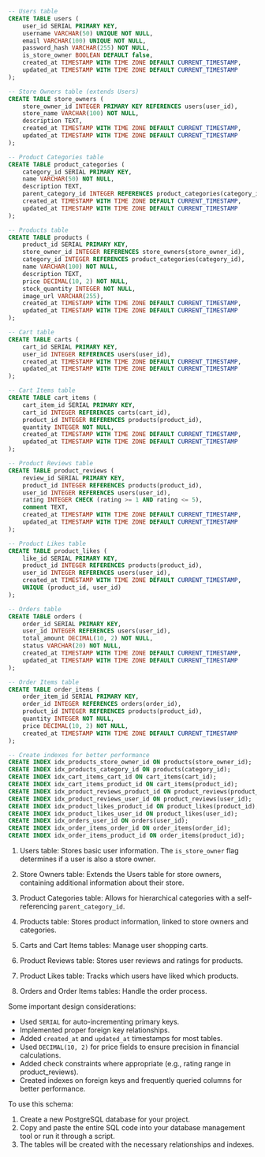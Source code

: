 
```sql
-- Users table
CREATE TABLE users (
    user_id SERIAL PRIMARY KEY,
    username VARCHAR(50) UNIQUE NOT NULL,
    email VARCHAR(100) UNIQUE NOT NULL,
    password_hash VARCHAR(255) NOT NULL,
    is_store_owner BOOLEAN DEFAULT false,
    created_at TIMESTAMP WITH TIME ZONE DEFAULT CURRENT_TIMESTAMP,
    updated_at TIMESTAMP WITH TIME ZONE DEFAULT CURRENT_TIMESTAMP
);

-- Store Owners table (extends Users)
CREATE TABLE store_owners (
    store_owner_id INTEGER PRIMARY KEY REFERENCES users(user_id),
    store_name VARCHAR(100) NOT NULL,
    description TEXT,
    created_at TIMESTAMP WITH TIME ZONE DEFAULT CURRENT_TIMESTAMP,
    updated_at TIMESTAMP WITH TIME ZONE DEFAULT CURRENT_TIMESTAMP
);

-- Product Categories table
CREATE TABLE product_categories (
    category_id SERIAL PRIMARY KEY,
    name VARCHAR(50) NOT NULL,
    description TEXT,
    parent_category_id INTEGER REFERENCES product_categories(category_id),
    created_at TIMESTAMP WITH TIME ZONE DEFAULT CURRENT_TIMESTAMP,
    updated_at TIMESTAMP WITH TIME ZONE DEFAULT CURRENT_TIMESTAMP
);

-- Products table
CREATE TABLE products (
    product_id SERIAL PRIMARY KEY,
    store_owner_id INTEGER REFERENCES store_owners(store_owner_id),
    category_id INTEGER REFERENCES product_categories(category_id),
    name VARCHAR(100) NOT NULL,
    description TEXT,
    price DECIMAL(10, 2) NOT NULL,
    stock_quantity INTEGER NOT NULL,
    image_url VARCHAR(255),
    created_at TIMESTAMP WITH TIME ZONE DEFAULT CURRENT_TIMESTAMP,
    updated_at TIMESTAMP WITH TIME ZONE DEFAULT CURRENT_TIMESTAMP
);

-- Cart table
CREATE TABLE carts (
    cart_id SERIAL PRIMARY KEY,
    user_id INTEGER REFERENCES users(user_id),
    created_at TIMESTAMP WITH TIME ZONE DEFAULT CURRENT_TIMESTAMP,
    updated_at TIMESTAMP WITH TIME ZONE DEFAULT CURRENT_TIMESTAMP
);

-- Cart Items table
CREATE TABLE cart_items (
    cart_item_id SERIAL PRIMARY KEY,
    cart_id INTEGER REFERENCES carts(cart_id),
    product_id INTEGER REFERENCES products(product_id),
    quantity INTEGER NOT NULL,
    created_at TIMESTAMP WITH TIME ZONE DEFAULT CURRENT_TIMESTAMP,
    updated_at TIMESTAMP WITH TIME ZONE DEFAULT CURRENT_TIMESTAMP
);

-- Product Reviews table
CREATE TABLE product_reviews (
    review_id SERIAL PRIMARY KEY,
    product_id INTEGER REFERENCES products(product_id),
    user_id INTEGER REFERENCES users(user_id),
    rating INTEGER CHECK (rating >= 1 AND rating <= 5),
    comment TEXT,
    created_at TIMESTAMP WITH TIME ZONE DEFAULT CURRENT_TIMESTAMP,
    updated_at TIMESTAMP WITH TIME ZONE DEFAULT CURRENT_TIMESTAMP
);

-- Product Likes table
CREATE TABLE product_likes (
    like_id SERIAL PRIMARY KEY,
    product_id INTEGER REFERENCES products(product_id),
    user_id INTEGER REFERENCES users(user_id),
    created_at TIMESTAMP WITH TIME ZONE DEFAULT CURRENT_TIMESTAMP,
    UNIQUE (product_id, user_id)
);

-- Orders table
CREATE TABLE orders (
    order_id SERIAL PRIMARY KEY,
    user_id INTEGER REFERENCES users(user_id),
    total_amount DECIMAL(10, 2) NOT NULL,
    status VARCHAR(20) NOT NULL,
    created_at TIMESTAMP WITH TIME ZONE DEFAULT CURRENT_TIMESTAMP,
    updated_at TIMESTAMP WITH TIME ZONE DEFAULT CURRENT_TIMESTAMP
);

-- Order Items table
CREATE TABLE order_items (
    order_item_id SERIAL PRIMARY KEY,
    order_id INTEGER REFERENCES orders(order_id),
    product_id INTEGER REFERENCES products(product_id),
    quantity INTEGER NOT NULL,
    price DECIMAL(10, 2) NOT NULL,
    created_at TIMESTAMP WITH TIME ZONE DEFAULT CURRENT_TIMESTAMP
);

-- Create indexes for better performance
CREATE INDEX idx_products_store_owner_id ON products(store_owner_id);
CREATE INDEX idx_products_category_id ON products(category_id);
CREATE INDEX idx_cart_items_cart_id ON cart_items(cart_id);
CREATE INDEX idx_cart_items_product_id ON cart_items(product_id);
CREATE INDEX idx_product_reviews_product_id ON product_reviews(product_id);
CREATE INDEX idx_product_reviews_user_id ON product_reviews(user_id);
CREATE INDEX idx_product_likes_product_id ON product_likes(product_id);
CREATE INDEX idx_product_likes_user_id ON product_likes(user_id);
CREATE INDEX idx_orders_user_id ON orders(user_id);
CREATE INDEX idx_order_items_order_id ON order_items(order_id);
CREATE INDEX idx_order_items_product_id ON order_items(product_id);

```

1. Users table: Stores basic user information. The `is_store_owner` flag determines if a user is also a store owner.

2. Store Owners table: Extends the Users table for store owners, containing additional information about their store.

3. Product Categories table: Allows for hierarchical categories with a self-referencing `parent_category_id`.

4. Products table: Stores product information, linked to store owners and categories.

5. Carts and Cart Items tables: Manage user shopping carts.

6. Product Reviews table: Stores user reviews and ratings for products.

7. Product Likes table: Tracks which users have liked which products.

8. Orders and Order Items tables: Handle the order process.

Some important design considerations:

- Used `SERIAL` for auto-incrementing primary keys.
- Implemented proper foreign key relationships.
- Added `created_at` and `updated_at` timestamps for most tables.
- Used `DECIMAL(10, 2)` for price fields to ensure precision in financial calculations.
- Added check constraints where appropriate (e.g., rating range in product_reviews).
- Created indexes on foreign keys and frequently queried columns for better performance.


To use this schema:

1. Create a new PostgreSQL database for your project.
2. Copy and paste the entire SQL code into your database management tool or run it through a script.
3. The tables will be created with the necessary relationships and indexes.

